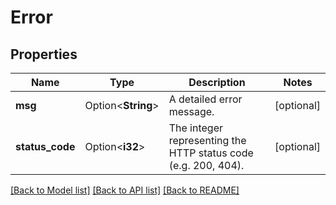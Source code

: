 # Error

## Properties

Name | Type | Description | Notes
------------ | ------------- | ------------- | -------------
**msg** | Option<**String**> | A detailed error message. | [optional]
**status_code** | Option<**i32**> | The integer representing the HTTP status code (e.g. 200, 404). | [optional]

[[Back to Model list]](../README.md#documentation-for-models) [[Back to API list]](../README.md#documentation-for-api-endpoints) [[Back to README]](../README.md)


